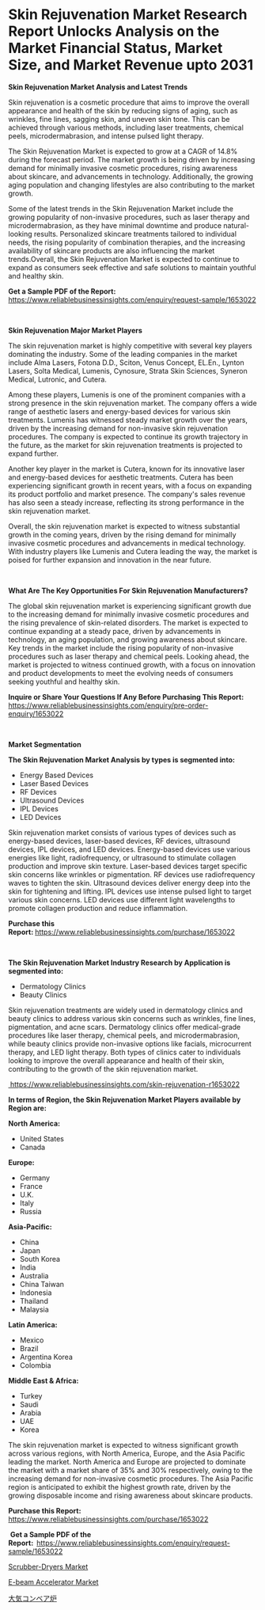 <p><h1>Skin Rejuvenation Market Research Report Unlocks Analysis on the Market Financial Status, Market Size, and Market Revenue upto 2031</h1></p><p><strong>Skin Rejuvenation Market Analysis and Latest Trends</strong></p>
<p><p>Skin rejuvenation is a cosmetic procedure that aims to improve the overall appearance and health of the skin by reducing signs of aging, such as wrinkles, fine lines, sagging skin, and uneven skin tone. This can be achieved through various methods, including laser treatments, chemical peels, microdermabrasion, and intense pulsed light therapy.</p><p>The Skin Rejuvenation Market is expected to grow at a CAGR of 14.8% during the forecast period. The market growth is being driven by increasing demand for minimally invasive cosmetic procedures, rising awareness about skincare, and advancements in technology. Additionally, the growing aging population and changing lifestyles are also contributing to the market growth.</p><p>Some of the latest trends in the Skin Rejuvenation Market include the growing popularity of non-invasive procedures, such as laser therapy and microdermabrasion, as they have minimal downtime and produce natural-looking results. Personalized skincare treatments tailored to individual needs, the rising popularity of combination therapies, and the increasing availability of skincare products are also influencing the market trends.Overall, the Skin Rejuvenation Market is expected to continue to expand as consumers seek effective and safe solutions to maintain youthful and healthy skin.</p></p>
<p><strong>Get a Sample PDF of the Report:&nbsp;</strong> <a href="https://www.reliablebusinessinsights.com/enquiry/request-sample/1653022">https://www.reliablebusinessinsights.com/enquiry/request-sample/1653022</a></p>
<p>&nbsp;</p>
<p><strong>Skin Rejuvenation Major Market Players</strong></p>
<p><p>The skin rejuvenation market is highly competitive with several key players dominating the industry. Some of the leading companies in the market include Alma Lasers, Fotona D.D., Sciton, Venus Concept, EL.En., Lynton Lasers, Solta Medical, Lumenis, Cynosure, Strata Skin Sciences, Syneron Medical, Lutronic, and Cutera.</p><p>Among these players, Lumenis is one of the prominent companies with a strong presence in the skin rejuvenation market. The company offers a wide range of aesthetic lasers and energy-based devices for various skin treatments. Lumenis has witnessed steady market growth over the years, driven by the increasing demand for non-invasive skin rejuvenation procedures. The company is expected to continue its growth trajectory in the future, as the market for skin rejuvenation treatments is projected to expand further.</p><p>Another key player in the market is Cutera, known for its innovative laser and energy-based devices for aesthetic treatments. Cutera has been experiencing significant growth in recent years, with a focus on expanding its product portfolio and market presence. The company's sales revenue has also seen a steady increase, reflecting its strong performance in the skin rejuvenation market.</p><p>Overall, the skin rejuvenation market is expected to witness substantial growth in the coming years, driven by the rising demand for minimally invasive cosmetic procedures and advancements in medical technology. With industry players like Lumenis and Cutera leading the way, the market is poised for further expansion and innovation in the near future.</p></p>
<p>&nbsp;</p>
<p><strong>What Are The Key Opportunities For Skin Rejuvenation Manufacturers?</strong></p>
<p><p>The global skin rejuvenation market is experiencing significant growth due to the increasing demand for minimally invasive cosmetic procedures and the rising prevalence of skin-related disorders. The market is expected to continue expanding at a steady pace, driven by advancements in technology, an aging population, and growing awareness about skincare. Key trends in the market include the rising popularity of non-invasive procedures such as laser therapy and chemical peels. Looking ahead, the market is projected to witness continued growth, with a focus on innovation and product developments to meet the evolving needs of consumers seeking youthful and healthy skin.</p></p>
<p><strong>Inquire or Share Your Questions If Any Before Purchasing This Report:</strong> <a href="https://www.reliablebusinessinsights.com/enquiry/pre-order-enquiry/1653022">https://www.reliablebusinessinsights.com/enquiry/pre-order-enquiry/1653022</a></p>
<p>&nbsp;</p>
<p><strong>Market Segmentation</strong></p>
<p><strong>The Skin Rejuvenation Market Analysis by types is segmented into:</strong></p>
<p><ul><li>Energy Based Devices</li><li>Laser Based Devices</li><li>RF Devices</li><li>Ultrasound Devices</li><li>IPL Devices</li><li>LED Devices</li></ul></p>
<p><p>Skin rejuvenation market consists of various types of devices such as energy-based devices, laser-based devices, RF devices, ultrasound devices, IPL devices, and LED devices. Energy-based devices use various energies like light, radiofrequency, or ultrasound to stimulate collagen production and improve skin texture. Laser-based devices target specific skin concerns like wrinkles or pigmentation. RF devices use radiofrequency waves to tighten the skin. Ultrasound devices deliver energy deep into the skin for tightening and lifting. IPL devices use intense pulsed light to target various skin concerns. LED devices use different light wavelengths to promote collagen production and reduce inflammation.</p></p>
<p><strong>Purchase this Report:&nbsp;</strong><a href="https://www.reliablebusinessinsights.com/purchase/1653022">https://www.reliablebusinessinsights.com/purchase/1653022</a></p>
<p>&nbsp;</p>
<p><strong>The Skin Rejuvenation Market Industry Research by Application is segmented into:</strong></p>
<p><ul><li>Dermatology Clinics</li><li>Beauty Clinics</li></ul></p>
<p><p>Skin rejuvenation treatments are widely used in dermatology clinics and beauty clinics to address various skin concerns such as wrinkles, fine lines, pigmentation, and acne scars. Dermatology clinics offer medical-grade procedures like laser therapy, chemical peels, and microdermabrasion, while beauty clinics provide non-invasive options like facials, microcurrent therapy, and LED light therapy. Both types of clinics cater to individuals looking to improve the overall appearance and health of their skin, contributing to the growth of the skin rejuvenation market.</p></p>
<p><a href="https://www.reliablebusinessinsights.com/skin-rejuvenation-r1653022">&nbsp;https://www.reliablebusinessinsights.com/skin-rejuvenation-r1653022</a></p>
<p><strong>In terms of Region, the Skin Rejuvenation Market Players available by Region are:</strong></p>
<p>
    <p> <strong> North America: </strong>
        <ul>
            <li>United States</li>
            <li>Canada</li>
        </ul>
        </p> 
    <p> <strong> Europe: </strong>
        <ul>
            <li>Germany</li>
            <li>France</li>
            <li>U.K.</li>
            <li>Italy</li>
            <li>Russia</li>
        </ul>
        </p> 
    <p> <strong> Asia-Pacific: </strong>
        <ul>
            <li>China</li>
            <li>Japan</li>
            <li>South Korea</li>
            <li>India</li>
            <li>Australia</li>
            <li>China Taiwan</li>
            <li>Indonesia</li>
            <li>Thailand</li>
            <li>Malaysia</li>
        </ul>
        </p> 
    <p> <strong> Latin America: </strong>
        <ul>
            <li>Mexico</li>
            <li>Brazil</li>
            <li>Argentina Korea</li>
            <li>Colombia</li>
        </ul>
        </p> 
    <p> <strong> Middle East & Africa: </strong>
        <ul>
            <li>Turkey</li>
            <li>Saudi</li>
            <li>Arabia</li>
            <li>UAE</li>
            <li>Korea</li>
        </ul>
    </p>
    </p>
<p><p>The skin rejuvenation market is expected to witness significant growth across various regions, with North America, Europe, and the Asia Pacific leading the market. North America and Europe are projected to dominate the market with a market share of 35% and 30% respectively, owing to the increasing demand for non-invasive cosmetic procedures. The Asia Pacific region is anticipated to exhibit the highest growth rate, driven by the growing disposable income and rising awareness about skincare products.</p></p>
<p><strong>Purchase this Report: </strong><a href="https://www.reliablebusinessinsights.com/purchase/1653022">https://www.reliablebusinessinsights.com/purchase/1653022</a></p>
<p>&nbsp;<strong>Get a Sample PDF of the Report:&nbsp;&nbsp;</strong><a href="https://www.reliablebusinessinsights.com/enquiry/request-sample/1653022">https://www.reliablebusinessinsights.com/enquiry/request-sample/1653022</a></p>
<p><strong></strong></p>
<p><p><a href="https://github.com/ZackaryHalvorson2023/Market-Research-Report-List-1/blob/main/scrubber-dryers-market.md">Scrubber-Dryers Market</a></p><p><a href="https://github.com/AnnChovey2023/Market-Research-Report-List-1/blob/main/e-beam-accelerator-market.md">E-beam Accelerator Market</a></p><p><a href="https://github.com/CarlieShields/Market-Research-Report-List-1/blob/main/8730036171397.md">大気コンベア炉</a></p></p>